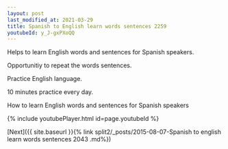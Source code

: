 ```yaml
---
layout: post
last_modified_at: 2021-03-29
title: Spanish to English learn words sentences 2259 
youtubeId: y_J-gxPXoQQ
---
```

 
 
Helps to learn English words and sentences for Spanish speakers.

Opportunitiy to repeat the words sentences. 

Practice English language. 
 
10 minutes practice every day. 
 
How to learn English words and sentences for Spanish speakers 
 
{% include youtubePlayer.html id=page.youtubeId %}
 
 
[Next]({{ site.baseurl }}{% link  split2/_posts/2015-08-07-Spanish to english learn words sentences 2043 .md%})
 
